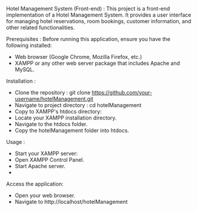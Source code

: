 Hotel Management System (Front-end) :
This project is a front-end implementation of a Hotel Management System. It provides a user interface for managing hotel reservations, room bookings, customer information, and other related functionalities.

Prerequisites :
Before running this application, ensure you have the following installed:
- Web browser (Google Chrome, Mozilla Firefox, etc.)
- XAMPP or any other web server package that includes Apache and MySQL.

Installation :
- Clone the repository : git clone https://github.com/your-username/hotelManagement.git
- Navigate to project directory : cd hotelManagement
- Copy to XAMPP's htdocs directory:
- Locate your XAMPP installation directory.
- Navigate to the htdocs folder.
- Copy the hotelManagement folder into htdocs.

Usage :
- Start your XAMPP server:
- Open XAMPP Control Panel.
- Start Apache server.
- 
Access the application:
- Open your web browser.
- Navigate to http://localhost/hotelManagement
